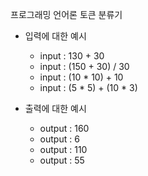 프로그래밍 언어론 토큰 분류기
- 입력에 대한 예시
  - input : 130 + 30
  - input : (150 + 30) / 30
  - input : (10 * 10) + 10
  - input : (5 * 5) + (10 * 3)

- 출력에 대한 예시
  - output : 160
  - output : 6
  - output : 110
  - output : 55
